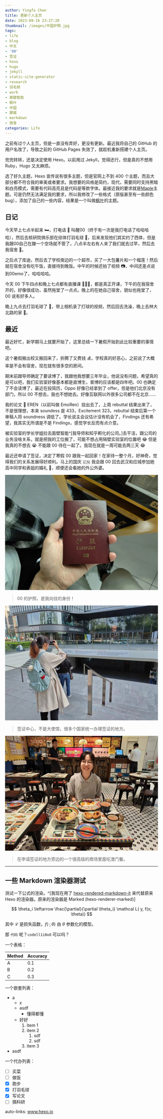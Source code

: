 ```yaml
---
author: Yingfa Chen
title: 更新个人主页
date: 2023-09-16 23:27:20
thumbnail: /images/中国护照.jpg
tags:
- life
- blog
- 中文
- '00'
- 签证
- hexo
- hugo
- jekyll
- static-site-generator
- research
- 羽毛球
- work
- 面壁智能
- 枫叶
- 中国
- 挪威
- markdown
- 宿舍
categories: Life
---
```


之前有过个人主页，但是一直没有弄好，更没有更新。最近我将自己的 GitHub 的用户名改了，导致之前的 GitHub Pages 失效了，就趁机重新搭建个人主页。

兜兜转转，还是决定使用 Hexo。以前用过 Jekyll，觉得还行，但是真的不想用 Ruby，Hugo 又太麻烦。

<!-- more -->

选了好久主题，Hexo 宣传说有很多主题，但是官网上不到 400 个主题，而且大部分都不符合我的审美或者要求。我想要的风格是简约，现代，需要同时支持黑暗和白亮模式，需要有代码高亮且是代码是等款字体。最接近我的要求就是[Maple](https://www.github.com/xbmlz/hexo-theme-maple)主题。可是仍然无法满足我的要求，所以我修改了一些格式（原版甚至有一些颜色 bug），添加了自己的一些内容，结果是一个叫做[枫叶](https://www.github.com/chen-yingfa/hexo-theme-fengye)的主题。

## 日记

今天早上七点半起来 🛏，打电话 📱 叫醒00（终于有一次是我打电话了哈哈哈哈），然后去核研院俱乐部在综体打羽毛球 🏸，后来发现他们其实约了西体，但是我跟00自己在蹭一个空场就不管了，八点半左右有人来了我们就去过早，然后去我宿舍 🏡。

之后点了库迪，然后去了学校南边的一个超市，买了一大包薯片和一个榴莲！然后就在宿舍没有吃午饭，直接待到晚饭。中午的时候还拍了视频 📷，中间还差点说到00emo了，哈哈哈哈。

今天 00 下午四点和晚上七点都有直播课 👩🏻‍🏫，都是真正开课，下午的在我宿舍开的，好像很成功，虽然拖堂了一点点。晚上的在她自己宿舍，貌似也拖堂了，00 说有好多人。

晚上九点去打羽毛球了 🏸，带上相机录了打球的视频，然后回去洗澡，晚上去林大北路的家 🏡。


## 最近

最近好忙，新学期马上就要开始了，这里总结一下暑假开始到此比较重要的事情吧。

这个暑假搬出校又搬回来了，折腾了又费钱 💰，学校真的好恶心，之前说了大概率是不会有宿舍，现在就有很多空的房间。

期末前跟导师确定了要读博了，我跟他我想要三年毕业，他说没有问题，希望真的是可以吧，我们实验室好像基本都是直博生，普博的应该都是四年吧。00 也确定了不会读博了，最近在投简历，Oppo 好像已经拿到了 offer，但是他们北京没有部门，所以 00 不想去，我也不想她去。好像互联网以外很多公司都不在北京……

我的论文 📃 EREN（以前叫做 EmoRen）投出去了，上周 rebuttal 结果出来了，不是很理想，本来 soundess 是 433，Excitement 323，rebuttal 结束后第一个审稿人将 soundness 调低了。学长说主会议估计没有机会了，Findings 还有希望，我其实无所谓是不是 Findings，感觉学长反而有点介意。

被实验室的学长学姐拉去面壁智能^[我导师和知乎孵化的公司。]去干活，跟公司的业务没啥关系，就是把我的工位搬了，可能不想占用隔壁实验室的位置吧 😂 但是我真的不想去 😭 不能跟 00 待在一起了。我现在就是一周可能去两三天 😂

[^2]: 我导师和知乎孵化的的公司

最近还申请了签证，决定了寒假 00 跟我一起回家！在家待一整个月，好神奇，觉得我们的关系发展得好顺利。马上的国庆 🇨🇳 我会跟 00 回去武汉和应城参加她高中同学和表姐的婚礼 💑，顺便还会看她的外公外婆。

![中国公民的护照](/images/中国护照.jpg)

> 00 的护照，是我向往的身份！

![00在签证中心前面](/images/申请签证.jpg)

> 签证中心，不是大使馆，很多个国家统一办理签证的地方。

![我跟00在签证中心周边吃澳门菜](/images/吃澳门菜.jpg)

> 在申请签证的地方旁边的一个很高级的商场里面吃澳门餐。

---

## 一些 Markdown 渲染器测试

测试一下公式的渲染。^[我现在用了 [hexo-rendered-markdown-it](https://github.com/hexojs/hexo-renderer-markdown-it) 来代替原来 Hexo 的渲染器。原来的渲染器是 Marked (hexo-renderer-marked)]

$$
\theta_i \leftarrow  \frac{\partial}{\partial  \theta_i} \mathcal L( y, f(x; \theta))
$$

其中 $\mathcal L$ 是损失函数，$f(\cdot; \theta)$ 由 $\theta$ 参数化的模型。

那 `代码` 呢？`codell1i0oO` 可以吗？

一个表格：

| Method | Accuracy |
| ------ | -------- |
| A      | 0.1      |
| B      | 0.2      |
| C      | 0.3      |

一个嵌套列表：

- a
    - x
    - asdf
        - 懂得都懂
    - 好好
        1. item 1
        2. item 2
            1. sdf
            2. sdf
        3. item 3
- asdf


一个代办列表：

- [ ] 买菜
- [ ] 做饭
- [x] 跑步
- [x] 打羽毛球
- [x] 写论文
- [ ] 搞科研

auto-links: www.hexo.io
